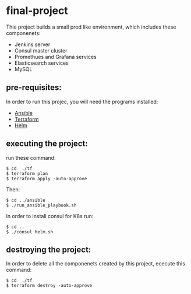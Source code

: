 # final-project
Thie project builds a small prod like environment, which includes these componenets:
- Jenkins server
- Consul master cluster
- Promethues and Grafana services
- Elasticsearch services
- MySQL

## pre-requisites:
In order to run this projec, you will need the programs installed:
- [Ansible](https://docs.ansible.com/ansible/latest/installation_guide/intro_installation.html)
- [Terraform](https://learn.hashicorp.com/terraform/getting-started/install.html)
- [Helm](https://helm.sh/docs/intro/install/)

## executing the project:
run these command:
```
$ cd  ./tf
$ terraform plan
$ terraform apply -auto-approve
```

Then:
```
$ cd ../ansible
$ ./run_ansible_playbook.sh
```

In order to install consul for K8s run:
```
$ cd ..
$ ./consul helm.sh
```

## destroying the project:
In order to delete all the componenets created by this project, ececute this command:
```
$ cd  ./tf
$ terraform destroy -auto-approve
```